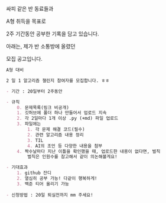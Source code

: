 싸피 같은 반 동료들과

A형 취득을 목표로

2주 기간동안 공부한 기록을 담고 있습니다.



아래는, 제가 반 소통방에 올렸던

모집 공고입니다.

```MARKDOWN
A형 대비

2 일 1 알고리즘 챌린지 참여자를 모집합니다. ㅎㅎ

- 기간 : 20일부터 2주동안

- 규칙
	0. 문제목록(링크 비공개)
    1. 깃허브에 폴더 하나 만들어서 업로드 지속
    2. 각 2일마다 1개 이상 .py (+md) 파일 업로드
    3. 파일에는
        1. 각 문제 해결 코드(필수)
        2. 관련 알고리즘 내용 정리
        3. TIL
        4. AI의 조언 등 다양한 내용을 첨부
    4. 짝수날마다 지난 이틀을 확인했을 때, 업로드한 내용이 없다면, 벌칙 
		벌칙은 인원수를 참고해서 같이 의논해볼게요!

- 기대효과
	1. github 잔디
	2. 열심히 공부 가능! 다같이 행복하게!
	3. 백준 티어 올리기 가능
	
- 신청방법 : 20일 퇴실전까지 mm 주세요!
```

